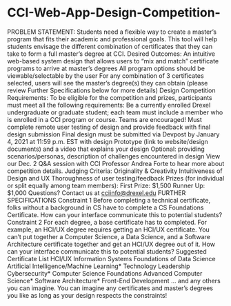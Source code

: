 # CCI-Web-App-Design-Competition-
PROBLEM STATEMENT: Students need a flexible way to create a master’s program that fits their academic and professional goals. This tool will help students envisage the different combination of certificates that they can take to form a full master’s degree at CCI.  Desired Outcomes:  An intuitive web-based system design that allows users to “mix and match” certificate programs to arrive at master’s degrees All program options should be viewable/selectable by the user For any combination of 3 certificates selected, users will see the master’s degree(s) they can obtain (please review Further Specifications below for more details) Design Competition Requirements:  To be eligible for the competition and prizes, participants must meet all the following requirements:  Be a currently enrolled Drexel undergraduate or graduate student; each team must include a member who is enrolled in a CCI program or course. Teams are encouraged! Must complete remote user testing of design and provide feedback with final design submission Final design must be submitted via Devpost by January 4, 2021 at 11:59 p.m. EST with design Prototype (link to website/design documents) and a video that explains your design Optional: providing scenarios/personas, description of challenges encountered in design View our Dec. 2 Q&amp;A session with CCI Professor Andrea Forte to hear more about competition details.  Judging Criteria:  Originality &amp; Creativity Intuitiveness of Design and UX Thoroughness of user testing/feedback Prizes (for individual or split equally among team members):  First Prize: $1,500 Runner Up: $1,000 Questions? Contact us at cciinfo@drexel.edu  FURTHER SPECIFICATIONS Constraint 1  Before completing a technical certificate, folks without a background in CS have to complete a CS Foundations Certificate. How can your interface communicate this to potential students?  Constraint 2  For each degree, a base certificate has to completed. For example, an HCI/UX degree requires getting an HCI/UX certificate. You can’t put together a Computer Science, a Data Science, and a Software Architecture certificate together and get an HCI/UX degree out of it. How can your interface communicate this to potential students?  Suggested Certificate List  HCI/UX Information Systems Foundations of Data Science Artificial Intelligence/Machine Learning* Technology Leadership Cybersecurity* Computer Science Foundations Advanced Computer Science* Software Architecture* Front-End Development … and any others you can imagine. You can imagine any certificates and master’s degrees you like as long as your design respects the constraints!
